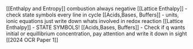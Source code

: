 [[Enthalpy and Entropy]] combustion always negative
[[Lattice Enthalpy]] - check state symbols every line in cycle
[[Acids,Bases, Buffers]] - units, ionic equations just write down whats involved in redox reaction
[[Lattice Enthalpy]] - STATE SYMBOLS!
[[Acids,Bases, Buffers]] - Check if q wants initial or equillibrium concentration, pay attention and write it down in sight
[[2024 OCR Paper 1]]